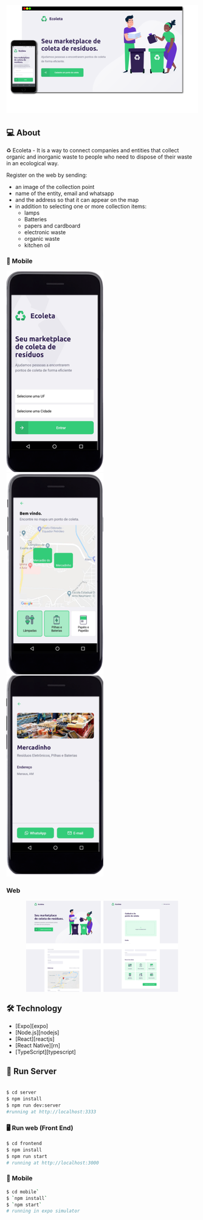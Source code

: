<h1 align="center">
    <img alt="" title="#" src="./frontend/src/assets/reactReactNative.png" />
</h1>

## 💻 About

♻️ Ecoleta - It is a way to connect companies and entities that collect organic and inorganic waste to people who need to dispose of their waste in an ecological way.

Register on the web by sending:
- an image of the collection point
- name of the entity, email and whatsapp
- and the address so that it can appear on the map
- in addition to selecting one or more collection items:
  - lamps
  - Batteries
  - papers and cardboard
  - electronic waste
  - organic waste
  - kitchen oil

### 📱 Mobile

 ![Mobile home](https://github.com/gilmarvoge/React---Ecoleta/blob/master/mobile/assets/mobile-home.png)
 ![Mobile points](https://github.com/gilmarvoge/React---Ecoleta/blob/master/mobile/assets/mobile-points.png)
 ![Mobile detail](https://github.com/gilmarvoge/React---Ecoleta/blob/master/mobile/assets/mobile-detail.png)
 
### Web

<p align="center" style="display: flex; align-items: flex-start; justify-content: center;">
  <img alt="NextLevelWeek" title="#NextLevelWeek" src="./frontend/src/assets/web.svg" width="400px"> 
</p>



## 🛠 Technology

- [Expo][expo]
- [Node.js][nodejs]
- [React][reactjs]
- [React Native][rn]
- [TypeScript][typescript]


## 🚀 Run Server

```bash

$ cd server
$ npm install
$ npm run dev:server
#running at http://localhost:3333 
```

### :desktop_computer: Run web (Front End)

```bash
$ cd frontend
$ npm install
$ npm run start
# running at http://localhost:3000
```

### :iphone: Mobile
```bash
$ cd mobile`
$ `npm install` 
$ `npm start` 
# running in expo simulator
```


